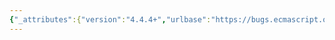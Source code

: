 ```yaml
---
{"_attributes":{"version":"4.4.4+","urlbase":"https://bugs.ecmascript.org/","maintainer":"dherman@mozilla.com"},"bug":{"bug_id":4413,"creation_ts":"2015-06-20 14:22:00 -0700","short_desc":"Wrong reference to RegularExpressionLiteral","delta_ts":"2015-07-27 10:18:57 -0700","product":"ECMA-262 Edition 6","component":"editorial issues","version":"unspecified","rep_platform":"All","op_sys":"All","bug_status":"RESOLVED","resolution":"FIXED","priority":"Normal","bug_severity":"trivial","everconfirmed":true,"reporter":"a.d.bergi","assigned_to":{"uid":"allen","name":"Allen Wirfs-Brock"},"long_desc":[{"commentid":14525,"comment_count":0,"who":"a.d.bergi","bug_when":"2015-06-20 14:22:38 -0700","thetext":"In section 12.2.8 (regex literal expressions) <http://www.ecma-international.org/ecma-262/6.0/#sec-primary-expression-regular-expression-literals> the syntax just linking to the production of `RegularExpressionLiteral`s which are defined in their own chapter. It does link to 11.8.4 (strings) instead of 11.8.5 (regexes) however."},{"commentid":14578,"comment_count":1,"who":{"uid":"allen","name":"Allen Wirfs-Brock"},"bug_when":"2015-07-27 10:18:57 -0700","thetext":"corrected in final (June 21, 2015) Ecma distribution update"}]}}
---
```

